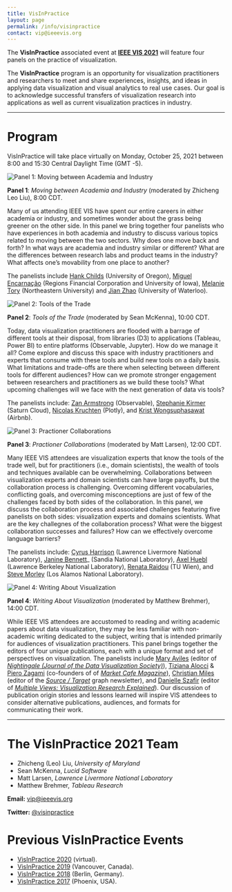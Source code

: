 ```yaml
---
title: VisInPractice
layout: page
permalink: /info/visinpractice
contact: vip@ieeevis.org
---
```


The **VisInPractice** associated event at **[IEEE VIS 2021](http://ieeevis.org/year/2021/welcome)** will feature four panels on the practice of visualization.

The **VisInPractice** program is an opportunity for visualization practitioners and researchers to meet and share experiences, insights, and ideas in applying data visualization and visual analytics to real use cases. Our goal is to acknowledge successful transfers of visualization research into applications as well as current visualization practices in industry.

- - -

# Program

VisInPractice will take place virtually on Monday, October 25, 2021 between 8:00 and 15:30 Central Daylight Time (GMT -5). 

![Panel 1: Moving between Academia and Industry](https://visinpractice.github.io/assets/a-visinpractice_panel1.png)

**Panel 1**: _Moving between Academia and Industry_ (moderated by Zhicheng Leo Liu), 8:00 CDT.

Many of us attending IEEE VIS have spent our entire careers in either academia or industry, and sometimes wonder about the grass being greener on the other side. In this panel we bring together four panelists who have experiences in both academia and industry to discuss various topics related to moving between the two sectors. Why does one move back and forth? In what ways are academia and industry similar or different? What are the differences between research labs and product teams in the industry? What affects one’s movability from one place to another? 

The panelists include [Hank Childs](http://cdux.cs.uoregon.edu/childs.html) (University of Oregon), [Miguel Encarnação](https://t.co/pSaHTS8XWG?amp=1) (Regions Financial Corporation and University of Iowa), [Melanie Tory](https://www.melanietory.com/) (Northeastern University) and [Jian Zhao](https://www.jeffjianzhao.com/) (University of Waterloo). 

![Panel 2: Tools of the Trade](https://visinpractice.github.io/assets/a-visinpractice_panel2.png)

**Panel 2**: _Tools of the Trade_ (moderated by Sean McKenna), 10:00 CDT.

Today, data visualization practitioners are flooded with a barrage of different tools at their disposal, from libraries (D3) to applications (Tableau, Power BI) to entire platforms (Observable, Jupyter). How do we manage it all? Come explore and discuss this space with industry practitioners and experts that consume with these tools and build new tools on a daily basis. What limitations and trade-offs are there when selecting between different tools for different audiences? How can we promote stronger engagement between researchers and practitioners as we build these tools? What upcoming challenges will we face with the next generation of data vis tools? 
        
The panelists include: [Zan Armstrong](https://www.zanarmstrong.com/) (Observable), [Stephanie Kirmer](https://skirmer.github.io/) (Saturn Cloud), [Nicolas Kruchten](http://nicolas.kruchten.com/) (Plotly), and [Krist Wongsuphasawat](https://kristw.yellowpigz.com/) (Airbnb).

![Panel 3: Practioner Collaborations](https://visinpractice.github.io/assets/a-visinpractice_panel3.png)


**Panel 3**: _Practioner Collaborations_ (moderated by Matt Larsen), 12:00 CDT.

Many IEEE VIS attendees are visualization experts that know the tools of the trade well, but for practitioners (i.e., domain scientists), the wealth of tools and techniques available can be overwhelming. Collaborations between visualization experts and domain scientists can have large payoffs, but the collaboration process is challenging. Overcoming different vocabularies, conflicting goals, and overcoming misconceptions are just of few of the challenges faced by both sides of the collaboration. In this panel, we discuss the collaboration process and associated challenges featuring five panelists on both sides: visualization experts and domains scientists. What are the key challegnes of the collaboration process? What were the biggest collaboration successes and failures? How can we effectively overcome language barriers? 

The panelists include: [Cyrus Harrison](https://people.llnl.gov/harrison37) (Lawrence Livermore National Laboratory), [Janine Bennett](https://scholar.google.com/citations?user=ylETg_gAAAAJ&hl=en)_ (Sandia National Laboratory), [Axel Huebl](https://keybase.io/ax3l) (Lawrence Berkeley National Laboratory), [Renata Raidou](https://renataraidou.com/) (TU Wien), and [Steve Morley](https://scholar.google.com/citations?user=iQdBd5gAAAAJ&hl=en) (Los Alamos National Laboratory).

![Panel 4: Writing About Visualization](https://visinpractice.github.io/assets/a-visinpractice_panel4.png)

**Panel 4**: _Writing About Visualization_ (moderated by Matthew Brehmer), 14:00 CDT.

While IEEE VIS attendees are accustomed to reading and writing academic papers about data visualization, they may be less familiar with non-academic writing dedicated to the subject, writing that is intended primarily for audiences of visualization practitioners. This panel brings together the editors of four unique publications, each with a unique format and set of perspectives on visualization. The panelists include [Mary Aviles](https://maryaviles.com/) (editor of _[Nightingale (Journal of the Data Visualization Society)](https://nightingaledvs.com/)_), [Tiziana Alocci](https://www.tizianaalocci.com/) & [Piero Zagami](https://pierozagami.com/) (co-founders of of _[Market Cafe Magazine](https://www.marketcafemag.com/)_), [Christian Miles](https://twitter.com/intent/follow/?screen_name=cjlmiles) (editor of the _[Source / Target](https://sourcetarget.email/)_ graph newsletter), and [Danielle Szafir](https://danielleszafir.com/) (editor of _[Multiple Views: Visualization Research Explained](https://medium.com/multiple-views-visualization-research-explained)_). Our discussion of publication origin stories and lessons learned will inspire VIS attendees to consider alternative publications, audiences, and formats for communicating their work.

- - -

# The VisInPractice 2021 Team

* Zhicheng (Leo) Liu, _University of Maryland_
* Sean McKenna, _Lucid Software_
* Matt Larsen, _Lawrence Livermore National Laboratory_
* Matthew Brehmer, _Tableau Research_

**Email:** [vip@ieeevis.org](mailto:vip@ieeevis.org)

**Twitter:** [@visinpractice](https://twitter.com/visinpractice)

# Previous VisInPractice Events 

* [VisInPractice 2020](https://visinpractice.github.io/assets/vip2020/index.html) (virtual).
* [VisInPractice 2019](https://visinpractice.github.io/assets/vip2019/index.html) (Vancouver, Canada).
* [VisInPractice 2018](https://visinpractice.github.io/assets/vip2018/index.html) (Berlin, Germany).
* [VisInPractice 2017](https://visinpractice.github.io/assets/vip2017/index.html) (Phoenix, USA).
